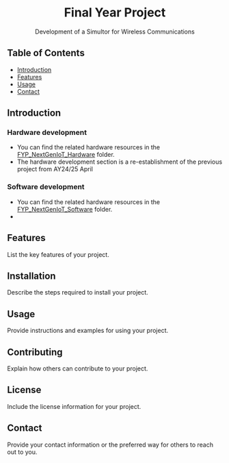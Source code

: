 <h1 align="center">Final Year Project</h1>

<p align="center">Development of a Simultor for Wireless Communications</p>

## Table of Contents

- [Introduction](#introduction)
- [Features](#features)
- [Usage](#usage)
- [Contact](#contact)

## Introduction

### Hardware development
- You can find the related hardware resources in the [FYP_NextGenIoT_Hardware](../FYP_NextGenIoT_Hardware) folder.
- The hardware development section is a re-establishment of the previous project from AY24/25 April

### Software development
- You can find the related hardware resources in the [FYP_NextGenIoT_Software](../FYP_NextGenIoT_Software) folder.
- 
## Features

List the key features of your project.

## Installation

Describe the steps required to install your project.

## Usage

Provide instructions and examples for using your project.

## Contributing

Explain how others can contribute to your project.

## License

Include the license information for your project.

## Contact

Provide your contact information or the preferred way for others to reach out to you.